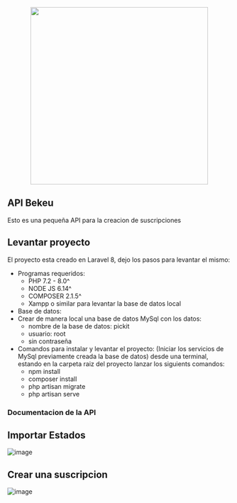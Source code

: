 <p align="center"><a href="https://laravel.com" target="_blank"><img src="https://raw.githubusercontent.com/laravel/art/master/logo-lockup/5%20SVG/2%20CMYK/1%20Full%20Color/laravel-logolockup-cmyk-red.svg" width="400"></a></p>

## API Bekeu

Esto es una pequeña API para la creacion de suscripciones

## Levantar proyecto

El proyecto esta creado en Laravel 8, dejo los pasos para levantar el mismo:
- Programas requeridos:
    - PHP 7.2 - 8.0^
    - NODE JS 6.14^
    - COMPOSER 2.1.5^
    - Xampp o similar para levantar la base de datos local
- Base de datos:
- Crear de manera local una base de datos MySql con los datos: 
    - nombre de la base de datos: pickit
    - usuario: root
    - sin contraseña
- Comandos para instalar y levantar el proyecto:
    (Iniciar los servicios de MySql previamente creada la base de datos)
    desde una terminal, estando en la carpeta raiz del proyecto lanzar los siguients comandos:
    - npm install
    - composer install
    - php artisan migrate
    - php artisan serve

### Documentacion de la API


## Importar Estados
![image](https://user-images.githubusercontent.com/57354733/165997128-e8a6020b-ee35-4003-b163-f07e92943954.png)

## Crear una suscripcion
![image](https://user-images.githubusercontent.com/57354733/165997304-5ece0454-4007-4fa9-8781-1e0cd12a2ecc.png)

